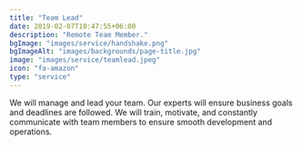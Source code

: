 ```yaml
---
title: "Team Lead"
date: 2019-02-07T10:47:55+06:00
description: "Remote Team Member."
bgImage: "images/service/handshake.png"
bgImageAlt: "images/backgrounds/page-title.jpg"
image: "images/service/teamlead.jpeg"
icon: "fa-amazon"
type: "service"
---
```


We will manage and lead your team. Our experts will ensure business goals and deadlines are followed. We will train, motivate, and constantly communicate with team members to ensure smooth development and operations.
